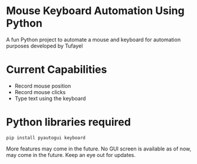 # Mouse Keyboard Automation Using Python
A fun Python project to automate a mouse and keyboard for automation purposes developed by Tufayel

# Current Capabilities
* Record mouse position
* Record mouse clicks
* Type text using the keyboard

# Python libraries required
<code>pip install pyautogui keyboard</code>

More features may come in the future. No GUI screen is available as of now, may come in the future. Keep an eye out for updates.
